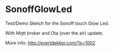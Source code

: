 # SonoffGlowLed

Test/Demo Sketch for the Sonoff touch Glow Led.

With Mqtt broker and Ota (over the  air) update.

More info: http://evertdekker.com/?p=1002

